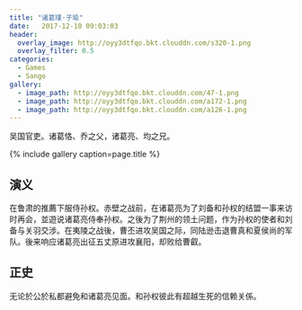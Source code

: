 ```yaml
---
title: "诸葛瑾·子瑜"
date:   2017-12-10 09:03:03
header:
  overlay_image: http://oyy3dtfqo.bkt.clouddn.com/s320-1.png
  overlay_filter: 0.5
categories:
  - Games
  - Sango
gallery:
  - image_path: http://oyy3dtfqo.bkt.clouddn.com/47-1.png
  - image_path: http://oyy3dtfqo.bkt.clouddn.com/a172-1.png
  - image_path: http://oyy3dtfqo.bkt.clouddn.com/a126-1.png
---
```


吴国官吏。诸葛恪、乔之父，诸葛亮、均之兄。

{% include gallery caption=page.title %}

## 演义

在鲁肃的推薦下服侍孙权。赤壁之战前，在诸葛亮为了刘备和孙权的结盟一事来访时再会，並遊说诸葛亮侍奉孙权。之後为了荆州的领土问题，作为孙权的使者和刘备与关羽交涉。在夷陵之战後，曹丕进攻吴国之际，同陆逊击退曹真和夏侯尚的军队。後来响应诸葛亮出征五丈原进攻襄阳，却败给曹叡。

## 正史

无论於公於私都避免和诸葛亮见面。和孙权彼此有超越生死的信赖关係。